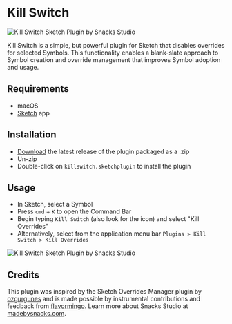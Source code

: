 # Kill Switch

![Kill Switch Sketch Plugin by Snacks Studio](https://github.com/madebysnacks/killswitch/blob/main/assets/icon.png?raw=true)

Kill Switch is a simple, but powerful plugin for Sketch that disables overrides for selected Symbols. This functionality enables a blank-slate approach to Symbol creation and override management that improves Symbol adoption and usage.

## Requirements

- macOS
- [Sketch](https://www.sketch.com/apps/) app

## Installation

- [Download](https://github.com/madebysnacks/killswitch/releases/tag/Sketch_Plugin) the latest release of the plugin packaged as a .zip
- Un-zip
- Double-click on `killswitch.sketchplugin` to install the plugin

## Usage

- In Sketch, select a Symbol
- Press `cmd` + `K` to open the Command Bar
- Begin typing `Kill Switch` (also look for the icon) and select "Kill Overrides"
- Alternatively, select from the application menu bar `Plugins > Kill Switch > Kill Overrides`

![Kill Switch Sketch Plugin by Snacks Studio](https://github.com/madebysnacks/killswitch/blob/main/cmd_bar_screenshot.png?raw=true)

## Credits

This plugin was inspired by the Sketch Overrides Manager plugin by [ozgurgunes](https://github.com/ozgurgunes/Sketch-Overrides-Manager) and is made possible by instrumental contributions and feedback from [flavormingo](https://github.com/flavormingo). Learn more about Snacks Studio at [madebysnacks.com](https://www.madebysnacks.com).